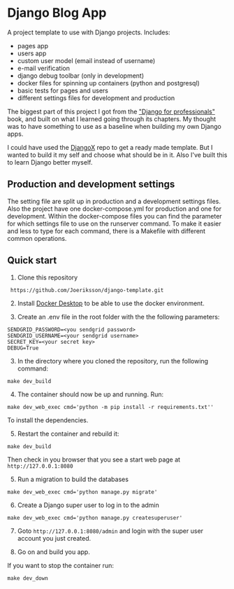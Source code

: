 # Django Blog App

A project template to use with Django projects. Includes:

- pages app
- users app
- custom user model (email instead of username)
- e-mail verification
- django debug toolbar (only in development)
- docker files for spinning up containers (python and postgresql)
- basic tests for pages and users
- different settings files for development and production

The biggest part of this project I got from the ["Django for professionals"](https://djangoforprofessionals.com) book, and built on what I learned going through its chapters. My thought was to have something to use as a baseline when building my own Django apps.

I could have used the [DjangoX](https://github.com/wsvincent/djangox) repo to get a ready made template. But I wanted to build it my self and choose what should be in it. Also I've built this to learn Django better myself.  

## Production and development settings

The setting file are split up in production and a development settings files. Also the project have one docker-compose.yml for production and one for development. Within the docker-compose files you can find the parameter for which settings file to use on the runserver command. To make it easier and less to type for each command, there is a Makefile with different common operations.

## Quick start

1. Clone this repository

` https://github.com/Joeriksson/django-template.git`

2. Install [Docker Desktop](https://www.docker.com/products/docker-desktop) to be able to use the docker environment.

3. Create an .env file in the root folder with the the following parameters:

```ENVIRONMENT='development'
SENDGRID_PASSWORD=<you sendgrid password>
SENDGRID_USERNAME=<your sendgrid username>
SECRET_KEY=<your secret key>
DEBUG=True
```

3. In the directory where you cloned the repository, run the following command:

`make dev_build`

4. The container should now be up and running. Run:

  `make dev_web_exec cmd='python -m pip install -r requirements.txt''`
  
  To install the dependencies. 
  
5. Restart the container and rebuild it:

  `make dev_build` 
  
  Then check in you browser that you see a start web page at `http://127.0.0.1:8080`

5. Run a migration to build the databases

  `make dev_web_exec cmd='python manage.py migrate'`

6. Create a Django super user to log in to the admin

  `make dev_web_exec cmd='python manage.py createsuperuser'`

7. Goto `http://127.0.0.1:8080/admin` and login with the super user account you just created.

8. Go on and build you app.

If you want to stop the container run:

  `make dev_down`


